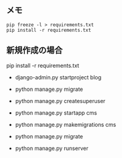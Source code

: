 ## メモ

```
pip freeze -l > requirements.txt
pip install -r requirements.txt
```

## 新規作成の場合
pip install -r requirements.txt

* django-admin.py startproject blog
* python manage.py migrate
* python manage.py createsuperuser

* python manage.py startapp cms
* python manage.py makemigrations cms
* python manage.py migrate           

* python manage.py runserver
